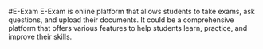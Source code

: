 #E-Exam
E-Exam is online platform that allows students to take exams, ask questions, and upload their documents. 
It could be a comprehensive platform that offers various features to help students learn, practice, and improve their skills.
